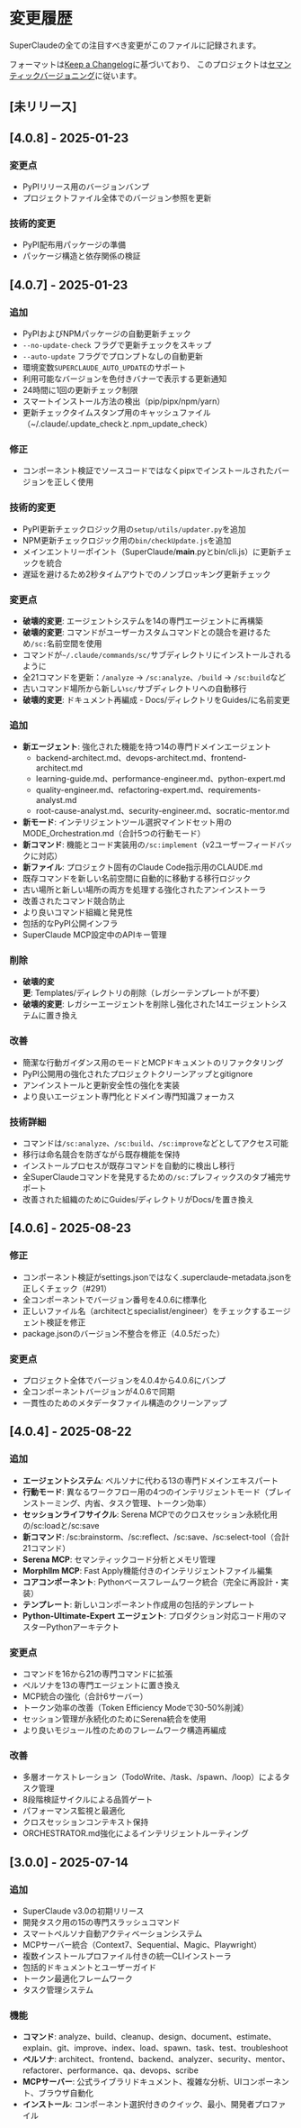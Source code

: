 # 変更履歴

SuperClaudeの全ての注目すべき変更がこのファイルに記録されます。

フォーマットは[Keep a Changelog](https://keepachangelog.com/en/1.0.0/)に基づいており、
このプロジェクトは[セマンティックバージョニング](https://semver.org/spec/v2.0.0.html)に従います。

## [未リリース]

## [4.0.8] - 2025-01-23

### 変更点
- PyPIリリース用のバージョンバンプ
- プロジェクトファイル全体でのバージョン参照を更新

### 技術的変更
- PyPI配布用パッケージの準備
- パッケージ構造と依存関係の検証

## [4.0.7] - 2025-01-23

### 追加
- PyPIおよびNPMパッケージの自動更新チェック
- `--no-update-check` フラグで更新チェックをスキップ
- `--auto-update` フラグでプロンプトなしの自動更新
- 環境変数`SUPERCLAUDE_AUTO_UPDATE`のサポート
- 利用可能なバージョンを色付きバナーで表示する更新通知
- 24時間に1回の更新チェック制限
- スマートインストール方法の検出（pip/pipx/npm/yarn）
- 更新チェックタイムスタンプ用のキャッシュファイル（~/.claude/.update_checkと.npm_update_check）

### 修正
- コンポーネント検証でソースコードではなくpipxでインストールされたバージョンを正しく使用

### 技術的変更
- PyPI更新チェックロジック用の`setup/utils/updater.py`を追加
- NPM更新チェックロジック用の`bin/checkUpdate.js`を追加
- メインエントリーポイント（SuperClaude/__main__.pyとbin/cli.js）に更新チェックを統合
- 遅延を避けるため2秒タイムアウトでのノンブロッキング更新チェック

### 変更点
- **破壊的変更**: エージェントシステムを14の専門エージェントに再構築
- **破壊的変更**: コマンドがユーザーカスタムコマンドとの競合を避けるため`/sc:`名前空間を使用
- コマンドが`~/.claude/commands/sc/`サブディレクトリにインストールされるように
- 全21コマンドを更新：`/analyze` → `/sc:analyze`、`/build` → `/sc:build`など
- 古いコマンド場所から新しい`sc/`サブディレクトリへの自動移行
- **破壊的変更**: ドキュメント再編成 - Docs/ディレクトリをGuides/に名前変更

### 追加
- **新エージェント**: 強化された機能を持つ14の専門ドメインエージェント
  - backend-architect.md、devops-architect.md、frontend-architect.md
  - learning-guide.md、performance-engineer.md、python-expert.md
  - quality-engineer.md、refactoring-expert.md、requirements-analyst.md
  - root-cause-analyst.md、security-engineer.md、socratic-mentor.md
- **新モード**: インテリジェントツール選択マインドセット用のMODE_Orchestration.md（合計5つの行動モード）
- **新コマンド**: 機能とコード実装用の`/sc:implement`（v2ユーザーフィードバックに対応）
- **新ファイル**: プロジェクト固有のClaude Code指示用のCLAUDE.md
- 既存コマンドを新しい名前空間に自動的に移動する移行ロジック
- 古い場所と新しい場所の両方を処理する強化されたアンインストーラ
- 改善されたコマンド競合防止
- より良いコマンド組織と発見性
- 包括的なPyPI公開インフラ
- SuperClaude MCP設定中のAPIキー管理

### 削除
- **破壊的変更**: Templates/ディレクトリの削除（レガシーテンプレートが不要）
- **破壊的変更**: レガシーエージェントを削除し強化された14エージェントシステムに置き換え

### 改善
- 簡潔な行動ガイダンス用のモードとMCPドキュメントのリファクタリング
- PyPI公開用の強化されたプロジェクトクリーンアップとgitignore
- アンインストールと更新安全性の強化を実装
- より良いエージェント専門化とドメイン専門知識フォーカス

### 技術詳細
- コマンドは`/sc:analyze`、`/sc:build`、`/sc:improve`などとしてアクセス可能
- 移行は命名競合を防ぎながら既存機能を保持
- インストールプロセスが既存コマンドを自動的に検出し移行
- 全SuperClaudeコマンドを発見するための`/sc:`プレフィックスのタブ補完サポート
- 改善された組織のためにGuides/ディレクトリがDocs/を置き換え

## [4.0.6] - 2025-08-23

### 修正
- コンポーネント検証がsettings.jsonではなく.superclaude-metadata.jsonを正しくチェック（#291）
- 全コンポーネントでバージョン番号を4.0.6に標準化
- 正しいファイル名（architectとspecialist/engineer）をチェックするエージェント検証を修正
- package.jsonのバージョン不整合を修正（4.0.5だった）

### 変更点
- プロジェクト全体でバージョンを4.0.4から4.0.6にバンプ
- 全コンポーネントバージョンが4.0.6で同期
- 一貫性のためのメタデータファイル構造のクリーンアップ

## [4.0.4] - 2025-08-22

### 追加
- **エージェントシステム**: ペルソナに代わる13の専門ドメインエキスパート
- **行動モード**: 異なるワークフロー用の4つのインテリジェントモード（ブレインストーミング、内省、タスク管理、トークン効率）
- **セッションライフサイクル**: Serena MCPでのクロスセッション永続化用の/sc:loadと/sc:save
- **新コマンド**: /sc:brainstorm、/sc:reflect、/sc:save、/sc:select-tool（合計21コマンド）
- **Serena MCP**: セマンティックコード分析とメモリ管理
- **Morphllm MCP**: Fast Apply機能付きのインテリジェントファイル編集
- **コアコンポーネント**: Pythonベースフレームワーク統合（完全に再設計・実装）
- **テンプレート**: 新しいコンポーネント作成用の包括的テンプレート
- **Python-Ultimate-Expert エージェント**: プロダクション対応コード用のマスターPythonアーキテクト

### 変更点
- コマンドを16から21の専門コマンドに拡張
- ペルソナを13の専門エージェントに置き換え
- MCP統合の強化（合計6サーバー）
- トークン効率の改善（Token Efficiency Modeで30-50%削減）
- セッション管理が永続化のためにSerena統合を使用
- より良いモジュール性のためのフレームワーク構造再編成

### 改善
- 多層オーケストレーション（TodoWrite、/task、/spawn、/loop）によるタスク管理
- 8段階検証サイクルによる品質ゲート
- パフォーマンス監視と最適化
- クロスセッションコンテキスト保持
- ORCHESTRATOR.md強化によるインテリジェントルーティング

## [3.0.0] - 2025-07-14

### 追加
- SuperClaude v3.0の初期リリース
- 開発タスク用の15の専門スラッシュコマンド
- スマートペルソナ自動アクティベーションシステム
- MCPサーバー統合（Context7、Sequential、Magic、Playwright）
- 複数インストールプロファイル付きの統一CLIインストーラ
- 包括的ドキュメントとユーザーガイド
- トークン最適化フレームワーク
- タスク管理システム

### 機能
- **コマンド**: analyze、build、cleanup、design、document、estimate、explain、git、improve、index、load、spawn、task、test、troubleshoot
- **ペルソナ**: architect、frontend、backend、analyzer、security、mentor、refactorer、performance、qa、devops、scribe
- **MCPサーバー**: 公式ライブラリドキュメント、複雑な分析、UIコンポーネント、ブラウザ自動化
- **インストール**: コンポーネント選択付きのクイック、最小、開発者プロファイル